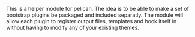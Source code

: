 This is a helper module for pelican.
The idea is to be able to make a set of bootstrap plugins be packaged and
included separatly. The module will allow each plugin to register output files,
templates and hook itself in without having to modify any of your existing themes.
